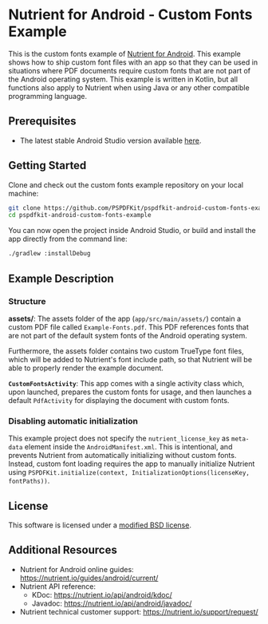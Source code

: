 # Nutrient for Android - Custom Fonts Example

This is the custom fonts example of [Nutrient for Android](https://nutrient.io/pdf-sdk/android/). This example shows how to ship custom font files with an app so that they can be used in situations where PDF documents require custom fonts that are not part of the Android operating system. This example is written in Kotlin, but all functions also apply to Nutrient when using Java or any other compatible programming language.

## Prerequisites

- The latest stable Android Studio version available [here](https://developer.android.com/studio).

## Getting Started

Clone and check out the custom fonts example repository on your local machine:

```sh
git clone https://github.com/PSPDFKit/pspdfkit-android-custom-fonts-example.git
cd pspdfkit-android-custom-fonts-example
```

You can now open the project inside Android Studio, or build and install the app directly from the command line:

```sh
./gradlew :installDebug
```

## Example Description

### Structure

**assets/**: The assets folder of the app (`app/src/main/assets/`) contain a custom PDF file called `Example-Fonts.pdf`. This PDF references fonts that are not part of the default system fonts of the Android operating system.

Furthermore, the assets folder contains two custom TrueType font files, which will be added to Nutrient's font include path, so that Nutrient will be able to properly render the example document.
  
**`CustomFontsActivity`**: This app comes with a single activity class which, upon launched, prepares the custom fonts for usage, and then launches a default `PdfActivity` for displaying the document with custom fonts.

### Disabling automatic initialization

This example project does not specify the `nutrient_license_key` as `meta-data` element inside the `AndroidManifest.xml`. This is intentional, and prevents Nutrient from automatically initializing without custom fonts. Instead, custom font loading requires the app to manually initialize Nutrient using `PSPDFKit.initialize(context, InitializationOptions(licenseKey, fontPaths))`.

## License

This software is licensed under a [modified BSD license](LICENSE).

## Additional Resources

* Nutrient for Android online guides: https://nutrient.io/guides/android/current/
* Nutrient API reference:
  * KDoc: https://nutrient.io/api/android/kdoc/
  * Javadoc: https://nutrient.io/api/android/javadoc/
* Nutrient technical customer support: https://nutrient.io/support/request/  
